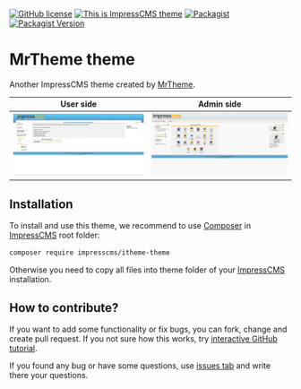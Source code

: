 [![GitHub license](https://img.shields.io/github/license/ImpressCMS/iTheme-theme)](https://github.com/ImpressCMS/iTheme-theme/blob/main/LICENSE)
[![This is ImpressCMS theme](https://img.shields.io/badge/ImpressCMS-theme-FF00.svg?maxAge=2592000)](https://github.com/topics/impresscms-theme)
[![Packagist](https://img.shields.io/packagist/dm/impresscms/itheme-theme.svg)](https://packagist.org/packages/impresscms/itheme-theme)
[![Packagist Version](https://img.shields.io/packagist/v/impresscms/itheme-theme)](https://packagist.org/packages/impresscms/itheme-theme)

# MrTheme theme

Another ImpressCMS theme created by [MrTheme](https://www.mrtheme.com).

| User side | Admin side |
| --------- | ---------- |
| ![Main view](shot.gif) | ![Admin view](shot_admin.gif) |

## Installation

To install and use this theme, we recommend to use [Composer](https://getcomposer.org) in [ImpressCMS](https://impresscms.org) root folder:
```bash
composer require impresscms/itheme-theme
```

Otherwise you need to copy all files into theme folder of your [ImpressCMS](https://impresscms.org) installation.

## How to contribute?

If you want to add some functionality or fix bugs, you can fork, change and create pull request. If you not sure how this works, try [interactive GitHub tutorial](https://skills.github.com).

If you found any bug or have some questions, use [issues tab](https://github.com/ImpressCMS/iTheme-theme/issues) and write there your questions.
